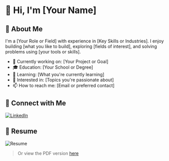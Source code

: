 # 👋 Hi, I'm [Your Name]

## 🌟 About Me
I'm a [Your Role or Field] with experience in [Key Skills or Industries]. I enjoy building [what you like to build], exploring [fields of interest], and solving problems using [your tools or skills].

- 💼 Currently working on: [Your Project or Goal]
- 🎓 Education: [Your School or Degree]
- 🌱 Learning: [What you're currently learning]
- 🧠 Interested in: [Topics you're passionate about]
- 📫 How to reach me: [Email or preferred contact]

## 🔗 Connect with Me
[![LinkedIn](https://img.shields.io/badge/LinkedIn-blue?style=flat&logo=linkedin)](www.linkedin.com/in/jason-trinh-4590a8315)

## 📄 Resume
![Resume](https://yourdomain.com/path/to/resume-image.jpg)

> Or view the PDF version [here](https://yourdomain.com/path/to/resume.pdf)

